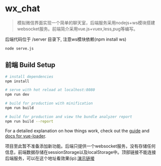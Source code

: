 # wx_chat

>模拟微信界面实现一个简单的聊天室，后端服务采用nodejs+ws模块搭建websocket服务。前端简介采用vue.js+vuex,less,pug等编写。

后端代码位于 /server 目录下, 注意ws模块依赖(npm install ws)
```bash
node serve.js
```

## 前端 Build Setup

``` bash
# install dependencies
npm install

# serve with hot reload at localhost:8080
npm run dev

# build for production with minification
npm run build

# build for production and view the bundle analyzer report
npm run build --report
```

For a detailed explanation on how things work, check out the [guide](http://vuejs-templates.github.io/webpack/) and [docs for vue-loader](http://vuejs.github.io/vue-loader).

项目至此暂不准备添加新功能。后端只提供一个websocket服务，没有存储任何信息，前端数据存储在sessionStorage以及localStorage中。顶部链接不能连接后端服务，可以在这个地址看效果(ip):[演示链接](http://120.78.206.114:18082)
